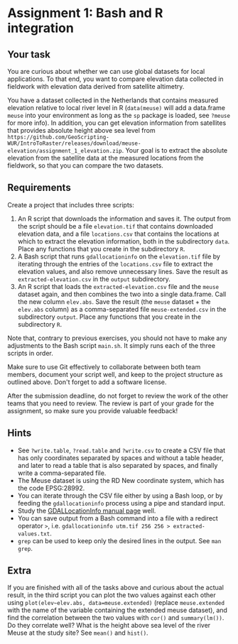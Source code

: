 # Assignment 1: Bash and R integration

## Your task
You are curious about whether we can use global datasets for local applications. To that end, you want to compare elevation data collected in fieldwork with elevation data derived from satellite altimetry.

You have a dataset collected in the Netherlands that contains measured elevation relative to local river level in R (`data(meuse)` will add a data.frame `meuse` into your environment as long as the `sp` package is loaded, see `?meuse` for more info). In addition, you can get elevation information from satellites that provides absolute height above sea level from `https://github.com/GeoScripting-WUR/IntroToRaster/releases/download/meuse-elevation/assignment_1_elevation.zip`. Your goal is to extract the absolute elevation from the satellite data at the measured locations from the fieldwork, so that you can compare the two datasets.


## Requirements
Create a project that includes three scripts:

1. An R script that downloads the information and saves it. The output from the script should be a file `elevation.tif` that contains downloaded elevation data, and a file `locations.csv` that contains the locations at which to extract the elevation information, both in the subdirectory `data`. Place any functions that you create in the subdirectory `R`.
2. A Bash script that runs `gdallocationinfo` on the `elevation.tif` file by iterating through the entries of the `locations.csv` file to extract the elevation values, and also remove unnecessary lines. Save the result as `extracted-elevation.csv` in the `output` subdirectory.
3. An R script that loads the `extracted-elevation.csv` file and the `meuse` dataset again, and then combines the two into a single data.frame. Call the new column `elev.abs`. Save the result (the `meuse` dataset + the `elev.abs` column) as a comma-separated file `meuse-extended.csv` in the subdirectory `output`. Place any functions that you create in the subdirectory `R`.

Note that, contrary to previous exercises, you should not have to make any adjustments to the Bash script `main.sh`. It simply runs each of the three scripts in order.

Make sure to use Git effectively to collaborate between both team members, document your script well, and keep to the project structure as outlined above. Don't forget to add a software license.

After the submission deadline, do not forget to review the work of the other teams that you need to review. The review is part of your grade for the assignment, so make sure you provide valuable feedback!


## Hints
* See `?write.table`, `?read.table` and `?write.csv` to create a CSV file that has only coordinates separated by spaces and without a table header, and later to read a table that is also separated by spaces, and finally write a comma-separated file.
* The Meuse dataset is using the RD New coordinate system, which has the code EPSG:28992.
* You can iterate through the CSV file either by using a Bash loop, or by feeding the `gdallocationinfo` process using a pipe and standard input.
* Study the [GDALLocationInfo manual page](https://gdal.org/programs/gdallocationinfo.html) well.
* You can save output from a Bash command into a file with a redirect operator `>`, i.e. `gdallocationinfo utm.tif 256 256 > extracted-values.txt`.
* `grep` can be used to keep only the desired lines in the output. See `man grep`.


## Extra
If you are finished with all of the tasks above and curious about the actual result, in the third script you can plot the two values against each other using `plot(elev~elev.abs, data=meuse.extended)` (replace `meuse.extended` with the name of the variable containing the extended meuse dataset), and find the correlation between the two values with `cor()` and `summary(lm())`. Do they correlate well? What is the height above sea level of the river Meuse at the study site? See `mean()` and `hist()`.
